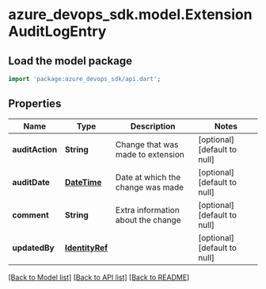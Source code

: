 # azure_devops_sdk.model.ExtensionAuditLogEntry

## Load the model package
```dart
import 'package:azure_devops_sdk/api.dart';
```

## Properties
Name | Type | Description | Notes
------------ | ------------- | ------------- | -------------
**auditAction** | **String** | Change that was made to extension | [optional] [default to null]
**auditDate** | [**DateTime**](DateTime.md) | Date at which the change was made | [optional] [default to null]
**comment** | **String** | Extra information about the change | [optional] [default to null]
**updatedBy** | [**IdentityRef**](IdentityRef.md) |  | [optional] [default to null]

[[Back to Model list]](../README.md#documentation-for-models) [[Back to API list]](../README.md#documentation-for-api-endpoints) [[Back to README]](../README.md)


